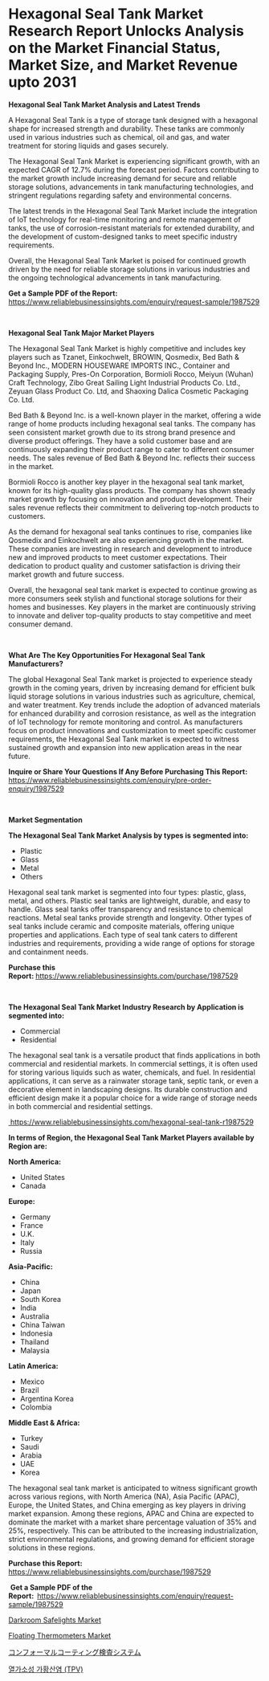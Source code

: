 <p><h1>Hexagonal Seal Tank Market Research Report Unlocks Analysis on the Market Financial Status, Market Size, and Market Revenue upto 2031</h1></p><p><strong>Hexagonal Seal Tank Market Analysis and Latest Trends</strong></p>
<p><p>A Hexagonal Seal Tank is a type of storage tank designed with a hexagonal shape for increased strength and durability. These tanks are commonly used in various industries such as chemical, oil and gas, and water treatment for storing liquids and gases securely.</p><p>The Hexagonal Seal Tank Market is experiencing significant growth, with an expected CAGR of 12.7% during the forecast period. Factors contributing to the market growth include increasing demand for secure and reliable storage solutions, advancements in tank manufacturing technologies, and stringent regulations regarding safety and environmental concerns.</p><p>The latest trends in the Hexagonal Seal Tank Market include the integration of IoT technology for real-time monitoring and remote management of tanks, the use of corrosion-resistant materials for extended durability, and the development of custom-designed tanks to meet specific industry requirements.</p><p>Overall, the Hexagonal Seal Tank Market is poised for continued growth driven by the need for reliable storage solutions in various industries and the ongoing technological advancements in tank manufacturing.</p></p>
<p><strong>Get a Sample PDF of the Report:&nbsp;</strong> <a href="https://www.reliablebusinessinsights.com/enquiry/request-sample/1987529">https://www.reliablebusinessinsights.com/enquiry/request-sample/1987529</a></p>
<p>&nbsp;</p>
<p><strong>Hexagonal Seal Tank Major Market Players</strong></p>
<p><p>The Hexagonal Seal Tank Market is highly competitive and includes key players such as Tzanet, Einkochwelt, BROWIN, Qosmedix, Bed Bath & Beyond Inc., MODERN HOUSEWARE IMPORTS INC., Container and Packaging Supply, Pres-On Corporation, Bormioli Rocco, Meiyun (Wuhan) Craft Technology, Zibo Great Sailing Light Industrial Products Co. Ltd., Zeyuan Glass Product Co. Ltd, and Shaoxing Dalica Cosmetic Packaging Co. Ltd.</p><p>Bed Bath & Beyond Inc. is a well-known player in the market, offering a wide range of home products including hexagonal seal tanks. The company has seen consistent market growth due to its strong brand presence and diverse product offerings. They have a solid customer base and are continuously expanding their product range to cater to different consumer needs. The sales revenue of Bed Bath & Beyond Inc. reflects their success in the market.</p><p>Bormioli Rocco is another key player in the hexagonal seal tank market, known for its high-quality glass products. The company has shown steady market growth by focusing on innovation and product development. Their sales revenue reflects their commitment to delivering top-notch products to customers. </p><p>As the demand for hexagonal seal tanks continues to rise, companies like Qosmedix and Einkochwelt are also experiencing growth in the market. These companies are investing in research and development to introduce new and improved products to meet customer expectations. Their dedication to product quality and customer satisfaction is driving their market growth and future success. </p><p>Overall, the hexagonal seal tank market is expected to continue growing as more consumers seek stylish and functional storage solutions for their homes and businesses. Key players in the market are continuously striving to innovate and deliver top-quality products to stay competitive and meet consumer demand.</p></p>
<p>&nbsp;</p>
<p><strong>What Are The Key Opportunities For Hexagonal Seal Tank Manufacturers?</strong></p>
<p><p>The global Hexagonal Seal Tank market is projected to experience steady growth in the coming years, driven by increasing demand for efficient bulk liquid storage solutions in various industries such as agriculture, chemical, and water treatment. Key trends include the adoption of advanced materials for enhanced durability and corrosion resistance, as well as the integration of IoT technology for remote monitoring and control. As manufacturers focus on product innovations and customization to meet specific customer requirements, the Hexagonal Seal Tank market is expected to witness sustained growth and expansion into new application areas in the near future.</p></p>
<p><strong>Inquire or Share Your Questions If Any Before Purchasing This Report:</strong> <a href="https://www.reliablebusinessinsights.com/enquiry/pre-order-enquiry/1987529">https://www.reliablebusinessinsights.com/enquiry/pre-order-enquiry/1987529</a></p>
<p>&nbsp;</p>
<p><strong>Market Segmentation</strong></p>
<p><strong>The Hexagonal Seal Tank Market Analysis by types is segmented into:</strong></p>
<p><ul><li>Plastic</li><li>Glass</li><li>Metal</li><li>Others</li></ul></p>
<p><p>Hexagonal seal tank market is segmented into four types: plastic, glass, metal, and others. Plastic seal tanks are lightweight, durable, and easy to handle. Glass seal tanks offer transparency and resistance to chemical reactions. Metal seal tanks provide strength and longevity. Other types of seal tanks include ceramic and composite materials, offering unique properties and applications. Each type of seal tank caters to different industries and requirements, providing a wide range of options for storage and containment needs.</p></p>
<p><strong>Purchase this Report:&nbsp;</strong><a href="https://www.reliablebusinessinsights.com/purchase/1987529">https://www.reliablebusinessinsights.com/purchase/1987529</a></p>
<p>&nbsp;</p>
<p><strong>The Hexagonal Seal Tank Market Industry Research by Application is segmented into:</strong></p>
<p><ul><li>Commercial</li><li>Residential</li></ul></p>
<p><p>The hexagonal seal tank is a versatile product that finds applications in both commercial and residential markets. In commercial settings, it is often used for storing various liquids such as water, chemicals, and fuel. In residential applications, it can serve as a rainwater storage tank, septic tank, or even a decorative element in landscaping designs. Its durable construction and efficient design make it a popular choice for a wide range of storage needs in both commercial and residential settings.</p></p>
<p><a href="https://www.reliablebusinessinsights.com/hexagonal-seal-tank-r1987529">&nbsp;https://www.reliablebusinessinsights.com/hexagonal-seal-tank-r1987529</a></p>
<p><strong>In terms of Region, the Hexagonal Seal Tank Market Players available by Region are:</strong></p>
<p>
    <p> <strong> North America: </strong>
        <ul>
            <li>United States</li>
            <li>Canada</li>
        </ul>
        </p> 
    <p> <strong> Europe: </strong>
        <ul>
            <li>Germany</li>
            <li>France</li>
            <li>U.K.</li>
            <li>Italy</li>
            <li>Russia</li>
        </ul>
        </p> 
    <p> <strong> Asia-Pacific: </strong>
        <ul>
            <li>China</li>
            <li>Japan</li>
            <li>South Korea</li>
            <li>India</li>
            <li>Australia</li>
            <li>China Taiwan</li>
            <li>Indonesia</li>
            <li>Thailand</li>
            <li>Malaysia</li>
        </ul>
        </p> 
    <p> <strong> Latin America: </strong>
        <ul>
            <li>Mexico</li>
            <li>Brazil</li>
            <li>Argentina Korea</li>
            <li>Colombia</li>
        </ul>
        </p> 
    <p> <strong> Middle East & Africa: </strong>
        <ul>
            <li>Turkey</li>
            <li>Saudi</li>
            <li>Arabia</li>
            <li>UAE</li>
            <li>Korea</li>
        </ul>
    </p>
    </p>
<p><p>The hexagonal seal tank market is anticipated to witness significant growth across various regions, with North America (NA), Asia Pacific (APAC), Europe, the United States, and China emerging as key players in driving market expansion. Among these regions, APAC and China are expected to dominate the market with a market share percentage valuation of 35% and 25%, respectively. This can be attributed to the increasing industrialization, strict environmental regulations, and growing demand for efficient storage solutions in these regions.</p></p>
<p><strong>Purchase this Report: </strong><a href="https://www.reliablebusinessinsights.com/purchase/1987529">https://www.reliablebusinessinsights.com/purchase/1987529</a></p>
<p>&nbsp;<strong>Get a Sample PDF of the Report:&nbsp;&nbsp;</strong><a href="https://www.reliablebusinessinsights.com/enquiry/request-sample/1987529">https://www.reliablebusinessinsights.com/enquiry/request-sample/1987529</a></p>
<p><strong></strong></p>
<p><p><a href="https://github.com/khayangel/Market-Research-Report-List-3/blob/main/darkroom-safelights-market.md">Darkroom Safelights Market</a></p><p><a href="https://github.com/brentleyjimmiealvaradoz4l1rea/Market-Research-Report-List-3/blob/main/floating-thermometers-market.md">Floating Thermometers Market</a></p><p><a href="https://github.com/KaliMetz2023/Market-Research-Report-List-1/blob/main/6942259145886.md">コンフォーマルコーティング検査システム</a></p><p><a href="https://github.com/JackieFauhey9089475/Market-Research-Report-List-2/blob/main/8578528154420.md">열가소성 가황산염 (TPV)</a></p></p>